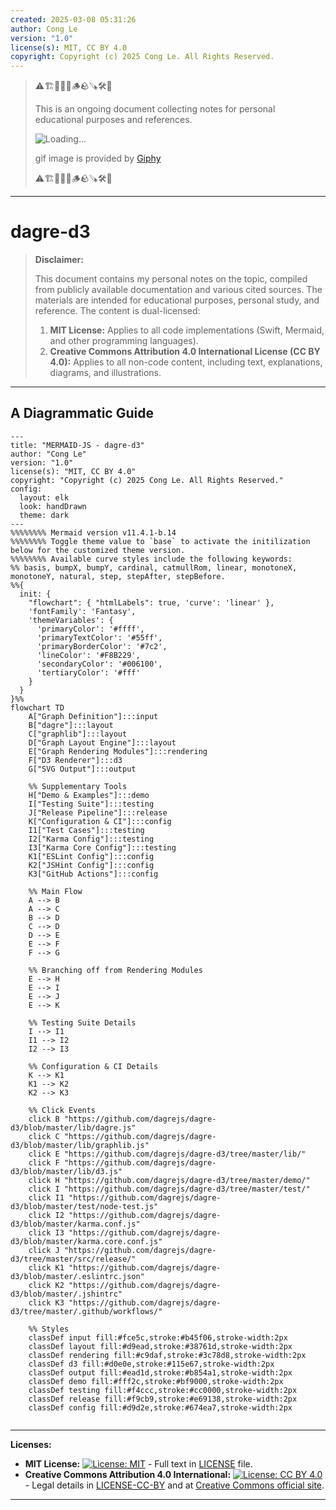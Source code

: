 ```yaml
---
created: 2025-03-08 05:31:26
author: Cong Le
version: "1.0"
license(s): MIT, CC BY 4.0
copyright: Copyright (c) 2025 Cong Le. All Rights Reserved.
---
```


> ⚠️🏗️🚧🦺🧱🪵🪨🪚🛠️👷
> 
> This is an ongoing document collecting notes for personal educational purposes and references. 
> 
> ![Loading...](https://media0.giphy.com/media/v1.Y2lkPTc5MGI3NjExeHJ4YXdtYjJpMDl0MzEwYmU4ZzBobG0waGNiN3MzNzR0d2R2NnMwNSZlcD12MV9pbnRlcm5hbF9naWZfYnlfaWQmY3Q9Zw/26gssNOlBJKjEM3yo/giphy.gif)
> 
> gif image is provided by [Giphy](https://giphy.com)
> 
> ⚠️🏗️🚧🦺🧱🪵🪨🪚🛠️👷

----

# dagre-d3
> **Disclaimer:**
>
> This document contains my personal notes on the topic,
> compiled from publicly available documentation and various cited sources.
> The materials are intended for educational purposes, personal study, and reference.
> The content is dual-licensed:
> 1. **MIT License:** Applies to all code implementations (Swift, Mermaid, and other programming languages).
> 2. **Creative Commons Attribution 4.0 International License (CC BY 4.0):** Applies to all non-code content, including text, explanations, diagrams, and illustrations.
---


## A Diagrammatic Guide 


```mermaid
---
title: "MERMAID-JS - dagre-d3"
author: "Cong Le"
version: "1.0"
license(s): "MIT, CC BY 4.0"
copyright: "Copyright (c) 2025 Cong Le. All Rights Reserved."
config:
  layout: elk
  look: handDrawn
  theme: dark
---
%%%%%%%% Mermaid version v11.4.1-b.14
%%%%%%%% Toggle theme value to `base` to activate the initilization below for the customized theme version.
%%%%%%%% Available curve styles include the following keywords:
%% basis, bumpX, bumpY, cardinal, catmullRom, linear, monotoneX, monotoneY, natural, step, stepAfter, stepBefore.
%%{
  init: {
    "flowchart": { "htmlLabels": true, 'curve': 'linear' },
    'fontFamily': 'Fantasy',
    'themeVariables': {
      'primaryColor': '#ffff',
      'primaryTextColor': '#55ff',
      'primaryBorderColor': '#7c2',
      'lineColor': '#F8B229',
      'secondaryColor': '#006100',
      'tertiaryColor': '#fff'
    }
  }
}%%
flowchart TD
    A["Graph Definition"]:::input
    B["dagre"]:::layout
    C["graphlib"]:::layout
    D["Graph Layout Engine"]:::layout
    E["Graph Rendering Modules"]:::rendering
    F["D3 Renderer"]:::d3
    G["SVG Output"]:::output

    %% Supplementary Tools
    H["Demo & Examples"]:::demo
    I["Testing Suite"]:::testing
    J["Release Pipeline"]:::release
    K["Configuration & CI"]:::config
    I1["Test Cases"]:::testing
    I2["Karma Config"]:::testing
    I3["Karma Core Config"]:::testing
    K1["ESLint Config"]:::config
    K2["JSHint Config"]:::config
    K3["GitHub Actions"]:::config

    %% Main Flow
    A --> B
    A --> C
    B --> D
    C --> D
    D --> E
    E --> F
    F --> G

    %% Branching off from Rendering Modules
    E --> H
    E --> I
    E --> J
    E --> K

    %% Testing Suite Details
    I --> I1
    I1 --> I2
    I2 --> I3

    %% Configuration & CI Details
    K --> K1
    K1 --> K2
    K2 --> K3

    %% Click Events
    click B "https://github.com/dagrejs/dagre-d3/blob/master/lib/dagre.js"
    click C "https://github.com/dagrejs/dagre-d3/blob/master/lib/graphlib.js"
    click E "https://github.com/dagrejs/dagre-d3/tree/master/lib/"
    click F "https://github.com/dagrejs/dagre-d3/blob/master/lib/d3.js"
    click H "https://github.com/dagrejs/dagre-d3/tree/master/demo/"
    click I "https://github.com/dagrejs/dagre-d3/tree/master/test/"
    click I1 "https://github.com/dagrejs/dagre-d3/blob/master/test/node-test.js"
    click I2 "https://github.com/dagrejs/dagre-d3/blob/master/karma.conf.js"
    click I3 "https://github.com/dagrejs/dagre-d3/blob/master/karma.core.conf.js"
    click J "https://github.com/dagrejs/dagre-d3/tree/master/src/release/"
    click K1 "https://github.com/dagrejs/dagre-d3/blob/master/.eslintrc.json"
    click K2 "https://github.com/dagrejs/dagre-d3/blob/master/.jshintrc"
    click K3 "https://github.com/dagrejs/dagre-d3/tree/master/.github/workflows/"

    %% Styles
    classDef input fill:#fce5c,stroke:#b45f06,stroke-width:2px
    classDef layout fill:#d9ead,stroke:#38761d,stroke-width:2px
    classDef rendering fill:#c9daf,stroke:#3c78d8,stroke-width:2px
    classDef d3 fill:#d0e0e,stroke:#115e67,stroke-width:2px
    classDef output fill:#ead1d,stroke:#b854a1,stroke-width:2px
    classDef demo fill:#fff2c,stroke:#bf9000,stroke-width:2px
    classDef testing fill:#f4ccc,stroke:#cc0000,stroke-width:2px
    classDef release fill:#f9cb9,stroke:#e69138,stroke-width:2px
    classDef config fill:#d9d2e,stroke:#674ea7,stroke-width:2px
    
```




---
**Licenses:**

- **MIT License:**  [![License: MIT](https://img.shields.io/badge/License-MIT-yellow.svg)](LICENSE) - Full text in [LICENSE](LICENSE) file.
- **Creative Commons Attribution 4.0 International:** [![License: CC BY 4.0](https://licensebuttons.net/l/by/4.0/88x31.png)](LICENSE-CC-BY) - Legal details in [LICENSE-CC-BY](LICENSE-CC-BY) and at [Creative Commons official site](http://creativecommons.org/licenses/by/4.0/).

---
